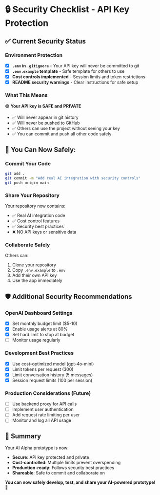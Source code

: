 # 🔒 Security Checklist - API Key Protection

## ✅ Current Security Status

### Environment Protection
- [x] **`.env` in `.gitignore`** - Your API key will never be committed to git
- [x] **`.env.example` template** - Safe template for others to use
- [x] **Cost controls implemented** - Session limits and token restrictions
- [x] **README security warnings** - Clear instructions for safe setup

### What This Means
🟢 **Your API key is SAFE and PRIVATE**
- ✅ Will never appear in git history
- ✅ Will never be pushed to GitHub
- ✅ Others can use the project without seeing your key
- ✅ You can commit and push all other code safely

## 🚀 You Can Now Safely:

### Commit Your Code
```bash
git add .
git commit -m "Add real AI integration with security controls"
git push origin main
```

### Share Your Repository  
Your repository now contains:
- ✅ Real AI integration code
- ✅ Cost control features
- ✅ Security best practices
- ❌ NO API keys or sensitive data

### Collaborate Safely
Others can:
1. Clone your repository
2. Copy `.env.example` to `.env`
3. Add their own API key
4. Use the app immediately

## 🛡️ Additional Security Recommendations

### OpenAI Dashboard Settings
- [x] Set monthly budget limit ($5-10)
- [x] Enable usage alerts at 80%
- [x] Set hard limit to stop at budget
- [ ] Monitor usage regularly

### Development Best Practices
- [x] Use cost-optimized model (gpt-4o-mini)
- [x] Limit tokens per request (300)
- [x] Limit conversation history (5 messages)
- [x] Session request limits (100 per session)

### Production Considerations (Future)
- [ ] Use backend proxy for API calls
- [ ] Implement user authentication
- [ ] Add request rate limiting per user
- [ ] Monitor and log all API usage

## 🎯 Summary

Your AI Alpha prototype is now:
- **Secure**: API key protected and private
- **Cost-controlled**: Multiple limits prevent overspending  
- **Production-ready**: Follows security best practices
- **Shareable**: Safe to commit and collaborate on

**You can now safely develop, test, and share your AI-powered prototype!** 🎉
